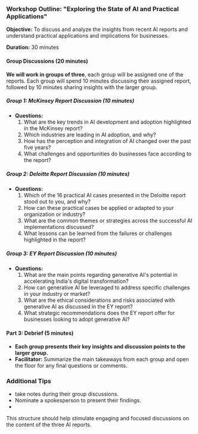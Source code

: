 
### Workshop Outline: "Exploring the State of AI and Practical Applications"

**Objective:** To discuss and analyze the insights from recent AI reports and understand practical applications and implications for businesses.

**Duration:** 30 minutes


#### Group Discussions (20 minutes)

**We will work in groups of three**, each group will be assigned one of the reports. Each group will spend 10 minutes discussing their assigned report, followed by 10 minutes sharing insights with the larger group.

##### Group 1: McKinsey Report Discussion (10 minutes)
- **Questions:**
  1. What are the key trends in AI development and adoption highlighted in the McKinsey report?
  2. Which industries are leading in AI adoption, and why?
  3. How has the perception and integration of AI changed over the past five years?
  4. What challenges and opportunities do businesses face according to the report?

##### Group 2: Deloitte Report Discussion (10 minutes)
- **Questions:**
  1. Which of the 16 practical AI cases presented in the Deloitte report stood out to you, and why?
  2. How can these practical cases be applied or adapted to your organization or industry?
  3. What are the common themes or strategies across the successful AI implementations discussed?
  4. What lessons can be learned from the failures or challenges highlighted in the report?

##### Group 3: EY Report Discussion (10 minutes)
- **Questions:**
  1. What are the main points regarding generative AI's potential in accelerating India's digital transformation?
  2. How can generative AI be leveraged to address specific challenges in your industry or market?
  3. What are the ethical considerations and risks associated with generative AI as discussed in the EY report?
  4. What strategic recommendations does the EY report offer for businesses looking to adopt generative AI?

#### Part 3: Debrief (5 minutes)
- **Each group presents their key insights and discussion points to the larger group.**
- **Facilitator:** Summarize the main takeaways from each group and open the floor for any final questions or comments.

### Additional Tips 
-  take notes during their group discussions.
- Nominate  a spokesperson to present their findings.
- 

This structure should help stimulate engaging and focused discussions on the content of the three AI reports.
